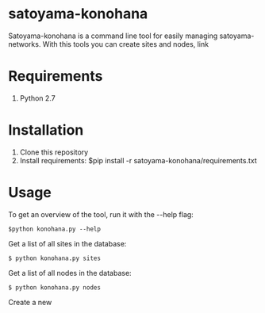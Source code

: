 satoyama-konohana
=================

Satoyama-konohana is a command line tool for easily managing satoyama-networks. With this tools you can create sites and nodes, link 

# Requirements
1. Python 2.7

# Installation
1. Clone this repository
2. Install requirements: $pip install -r satoyama-konohana/requirements.txt

# Usage
To get an overview of the tool, run it with the --help flag:

  `$python konohana.py --help`
  
Get a list of all sites in the database:

  `$ python konohana.py sites`

Get a list of all nodes in the database:

  `$ python konohana.py nodes`
  
Create a new 
